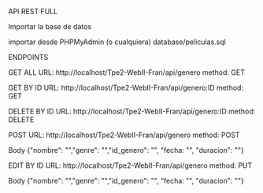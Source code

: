 API REST FULL

Importar la base de datos

importar desde PHPMyAdmin (o cualquiera) database/peliculas.sql

ENDPOINTS

GET ALL
URL: http://localhost/Tpe2-WebII-Fran/api/genero method: GET

GET BY ID
URL: http://localhost/Tpe2-WebII-Fran/api/genero:ID method: GET

DELETE BY ID
URL: http://localhost/Tpe2-WebII-Fran/api/genero:ID method: DELETE

POST
URL: http://localhost/Tpe2-WebII-Fran/api/genero method: POST

Body {"nombre": "","genre": "","id_genero": "", "fecha: "", "duracion": ""}

EDIT BY ID
URL: http://localhost/Tpe2-WebII-Fran/api/genero method: PUT

Body {"nombre": "","genre": "","id_genero": "", "fecha: "", "duracion": ""}
